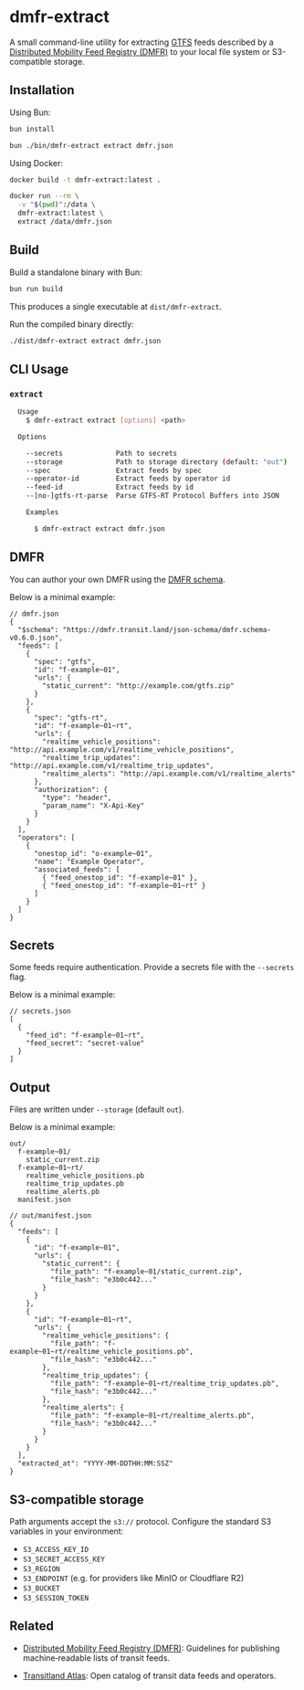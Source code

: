 # dmfr-extract

A small command-line utility for extracting [GTFS](https://gtfs.org) feeds described by a [Distributed Mobility Feed Registry (DMFR)](https://github.com/transitland/distributed-mobility-feed-registry) to your local file system or S3-compatible storage.

## Installation

Using Bun:

```bash
bun install

bun ./bin/dmfr-extract extract dmfr.json
```

Using Docker:

```bash
docker build -t dmfr-extract:latest .

docker run --rm \
  -v "$(pwd)":/data \
  dmfr-extract:latest \
  extract /data/dmfr.json
```

## Build

Build a standalone binary with Bun:

```bash
bun run build
```

This produces a single executable at `dist/dmfr-extract`.

Run the compiled binary directly:

```bash
./dist/dmfr-extract extract dmfr.json
```

## CLI Usage

### `extract`

```bash
  Usage
    $ dmfr-extract extract [options] <path>

  Options

    --secrets             Path to secrets
    --storage             Path to storage directory (default: "out")
    --spec                Extract feeds by spec
    --operator-id         Extract feeds by operator id
    --feed-id             Extract feeds by id
    --[no-]gtfs-rt-parse  Parse GTFS-RT Protocol Buffers into JSON

    Examples

      $ dmfr-extract extract dmfr.json
```

## DMFR

You can author your own DMFR using the [DMFR schema](https://dmfr.transit.land/json-schema/dmfr.schema.json).

Below is a minimal example:

```jsonc
// dmfr.json
{
  "$schema": "https://dmfr.transit.land/json-schema/dmfr.schema-v0.6.0.json",
  "feeds": [
    {
      "spec": "gtfs",
      "id": "f-example~01",
      "urls": {
        "static_current": "http://example.com/gtfs.zip"
      }
    },
    {
      "spec": "gtfs-rt",
      "id": "f-example~01~rt",
      "urls": {
        "realtime_vehicle_positions": "http://api.example.com/v1/realtime_vehicle_positions",
        "realtime_trip_updates": "http://api.example.com/v1/realtime_trip_updates",
        "realtime_alerts": "http://api.example.com/v1/realtime_alerts"
      },
      "authorization": {
        "type": "header",
        "param_name": "X-Api-Key"
      }
    }
  ],
  "operators": [
    {
      "onestop_id": "o-example~01",
      "name": "Example Operator",
      "associated_feeds": [
        { "feed_onestop_id": "f-example~01" },
        { "feed_onestop_id": "f-example~01~rt" }
      ]
    }
  ]
}
```

## Secrets

Some feeds require authentication. Provide a secrets file with the `--secrets` flag.

Below is a minimal example:

```jsonc
// secrets.json
[
  {
    "feed_id": "f-example~01~rt",
    "feed_secret": "secret-value"
  }
]
```

## Output

Files are written under `--storage` (default `out`).

Below is a minimal example:

```text
out/
  f-example~01/
    static_current.zip
  f-example~01~rt/
    realtime_vehicle_positions.pb
    realtime_trip_updates.pb
    realtime_alerts.pb
  manifest.json
```

```jsonc
// out/manifest.json
{
  "feeds": [
    {
      "id": "f-example~01",
      "urls": {
        "static_current": {
          "file_path": "f-example~01/static_current.zip",
          "file_hash": "e3b0c442..."
        }
      }
    },
    {
      "id": "f-example~01~rt",
      "urls": {
        "realtime_vehicle_positions": {
          "file_path": "f-example~01~rt/realtime_vehicle_positions.pb",
          "file_hash": "e3b0c442..."
        },
        "realtime_trip_updates": {
          "file_path": "f-example~01~rt/realtime_trip_updates.pb",
          "file_hash": "e3b0c442..."
        },
        "realtime_alerts": {
          "file_path": "f-example~01~rt/realtime_alerts.pb",
          "file_hash": "e3b0c442..."
        }
      }
    }
  ],
  "extracted_at": "YYYY-MM-DDTHH:MM:SSZ"
}
```

## S3-compatible storage

Path arguments accept the `s3://` protocol. Configure the standard S3 variables in your environment:

- `S3_ACCESS_KEY_ID`
- `S3_SECRET_ACCESS_KEY`
- `S3_REGION`
- `S3_ENDPOINT` (e.g. for providers like MinIO or Cloudflare R2)
- `S3_BUCKET`
- `S3_SESSION_TOKEN`

## Related

- [Distributed Mobility Feed Registry (DMFR)](https://github.com/transitland/distributed-mobility-feed-registry): Guidelines for publishing machine‑readable lists of transit feeds.

- [Transitland Atlas](https://github.com/transitland/transitland-atlas): Open catalog of transit data feeds and operators.
